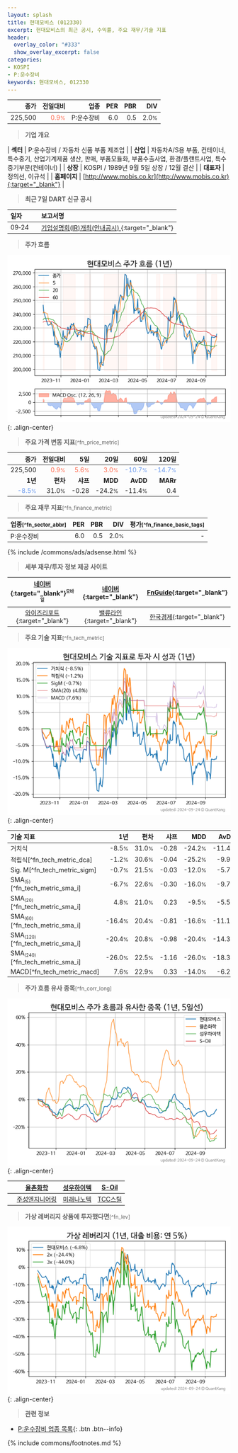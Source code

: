 ```yaml
---
layout: splash
title: 현대모비스 (012330)
excerpt: 현대모비스의 최근 공시, 수익률, 주요 재무/기술 지표
header:
  overlay_color: "#333"
  show_overlay_excerpt: false
categories:
- KOSPI
- P:운수장비
keywords: 현대모비스, 012330
---
```


| **종가** | **전일대비** | **업종** | **PER** | **PBR** | **DIV** |
| -------: | -----------: | -------: | ------: | ------: | ------: |
| 225,500 | <span style="color: tomato">0.9<small>%</small></span> | P:운수장비 | 6.0 | 0.5 | 2.0<small>%</small> |

<!-- more -->


> **기업 개요**<a id="company"></a>

| <span style="white-space:nowrap;">**섹터**</span> | P:운수장비 / 자동차 신품 부품 제조업 |
| <span style="white-space:nowrap;">**산업**</span> | 자동차A/S용 부품, 컨테이너, 특수중기, 산업기계제품 생산, 판매, 부품모듈화, 부품수출사업, 환경/플랜트사업, 특수중기부문(컨테이너) |
| <span style="white-space:nowrap;">**상장**</span> | KOSPI / 1989년 9월 5일 상장 / 12월 결산 |
| <span style="white-space:nowrap;">**대표자**</span> | 정의선, 이규석 |
| <span style="white-space:nowrap;">**홈페이지**</span> | [http://www.mobis.co.kr](http://www.mobis.co.kr){:target="_blank"} |


> **최근 7일 DART 신규 공시**<a id="dart"></a>

| **일자** |      | **보고서명** |
| :------- | :--- | :----------- |
| 09&#x2011;24 | | [기업설명회(IR)개최(안내공시)              ](https://dart.fss.or.kr/dsaf001/main.do?rcpNo=20240924800172){:target="_blank"} |


> **주가 흐름**<a id="price"></a>

![012330](/stock/images/012330.png){: .align-center}


> **주요 가격 변동 지표**<small>[^fn_price_metric]</small>

| **종가** | **전일대비** | **5일** | **20일** | **60일** | **120일** |
| -------: | -----------: | ------: | -------: | -------: | --------: |
| 225,500 | <span style="color: tomato">0.9<small>%</small></span> | <span style="color: tomato">5.6<small>%</small></span> | <span style="color: tomato">3.0<small>%</small></span> | <span style="color: cornflowerblue">-10.7<small>%</small></span> | <span style="color: cornflowerblue">-14.7<small>%</small></span> |
| **1년** | **편차** | **샤프** | **MDD** | **AvDD** | **MARr** |
| <span style="color: cornflowerblue">-8.5<small>%</small></span> | 31.0<small>%</small> | -0.28 | -24.2<small>%</small> | -11.4<small>%</small> | 0.4 |


> **주요 재무 지표**<small>[^fn_finance_metric]</small>

| **업종**<small>[^fn_sector_abbr]</small> | **PER** | **PBR** | **DIV** | **평가**<small>[^fn_finance_basic_tags]</small> |
| :--------------------------------------- | ------: | ------: | ------: | ----------------------------------------------: |
| P:운수장비 | 6.0 | 0.5 | 2.0<small>%</small> | - |



{% include /commons/ads/adsense.html %}

> **세부 재무/투자 정보 제공 사이트**

| [네이버](https://m.stock.naver.com/domestic/stock/012330/finance/summary){:target="_blank"}<sup><small>모바일</small></sup> | [네이버](https://finance.naver.com/item/coinfo.naver?code=012330){:target="_blank"} | [FnGuide](https://comp.fnguide.com/SVO2/ASP/SVD_Invest.asp?gicode=A012330&MenuYn=Y){:target="_blank"} |
| :---: | :---: | :---: |
| [와이즈리포트](https://comp.wisereport.co.kr/company/c1040001.aspx?cmp_cd=012330){:target="_blank"} | [밸류라인](https://www.valueline.co.kr/finance/summary/012330){:target="_blank"} | [한국경제](https://markets.hankyung.com/stock/012330/financial-summary){:target="_blank"} |


> **주요 기술 지표**<small>[^fn_tech_metric]</small>


![012330](/stock/images/012330_tech.png){: .align-center}

| **기술 지표** | **1년** | **편차** | **샤프** | **MDD** | **AvDD** |
| :------------ | ------: | -----------: | -------: | ------: | -------: |
| 거치식 | -8.5<small>%</small> | 31.0<small>%</small> | -0.28 | -24.2<small>%</small> | -11.4<small>%</small> |
| 적립식[^fn_tech_metric_dca] | -1.2<small>%</small> | 30.6<small>%</small> | -0.04 | -25.2<small>%</small> | -9.9<small>%</small> |
| Sig. M[^fn_tech_metric_sigm] | -0.7<small>%</small> | 21.5<small>%</small> | -0.03 | -12.0<small>%</small> | -5.7<small>%</small> |
| SMA<small><sub>(5)</sub></small>[^fn_tech_metric_sma_i] | -6.7<small>%</small> | 22.6<small>%</small> | -0.30 | -16.0<small>%</small> | -9.7<small>%</small> |
| SMA<small><sub>(20)</sub></small>[^fn_tech_metric_sma_i] | 4.8<small>%</small> | 21.0<small>%</small> | 0.23 | -9.5<small>%</small> | -5.5<small>%</small> |
| SMA<small><sub>(60)</sub></small>[^fn_tech_metric_sma_i] | -16.4<small>%</small> | 20.4<small>%</small> | -0.81 | -16.6<small>%</small> | -11.1<small>%</small> |
| SMA<small><sub>(120)</sub></small>[^fn_tech_metric_sma_i] | -20.4<small>%</small> | 20.8<small>%</small> | -0.98 | -20.4<small>%</small> | -14.3<small>%</small> |
| SMA<small><sub>(240)</sub></small>[^fn_tech_metric_sma_i] | -26.0<small>%</small> | 22.5<small>%</small> | -1.16 | -26.0<small>%</small> | -18.3<small>%</small> |
| MACD[^fn_tech_metric_macd] | 7.6<small>%</small> | 22.9<small>%</small> | 0.33 | -14.0<small>%</small> | -6.2<small>%</small> |


> **주가 흐름 유사 종목**<a id="corr"></a><small>[^fn_corr_long]</small>

![012330](/stock/images/012330_corr.png){: .align-center}

|       | [율촌화학](/008730/) | [성우하이텍](/015750/) | [S-Oil](/010950/) |
| :---: | :------------------------------------: | :------------------------------------: | :------------------------------------: |
|       | [주성엔지니어링](/036930/) | [미래나노텍](/095500/) | [TCC스틸](/002710/) |


> **가상 레버리지 상품에 투자했다면**<a id="2x"></a><small>[^fn_lev]</small>

![012330](/stock/images/012330_2x.png){: .align-center}


> **관련 정보**

- [P:운수장비 업종 목록](/stats/sector/kospi_업종_운수장비_종목/){: .btn .btn--info}

{% include commons/footnotes.md %}